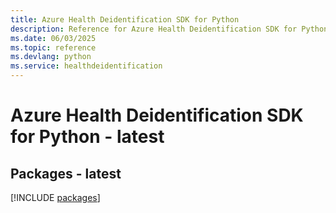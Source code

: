```yaml
---
title: Azure Health Deidentification SDK for Python
description: Reference for Azure Health Deidentification SDK for Python
ms.date: 06/03/2025
ms.topic: reference
ms.devlang: python
ms.service: healthdeidentification
---
```

# Azure Health Deidentification SDK for Python - latest
## Packages - latest
[!INCLUDE [packages](health-deidentification-index.md)]